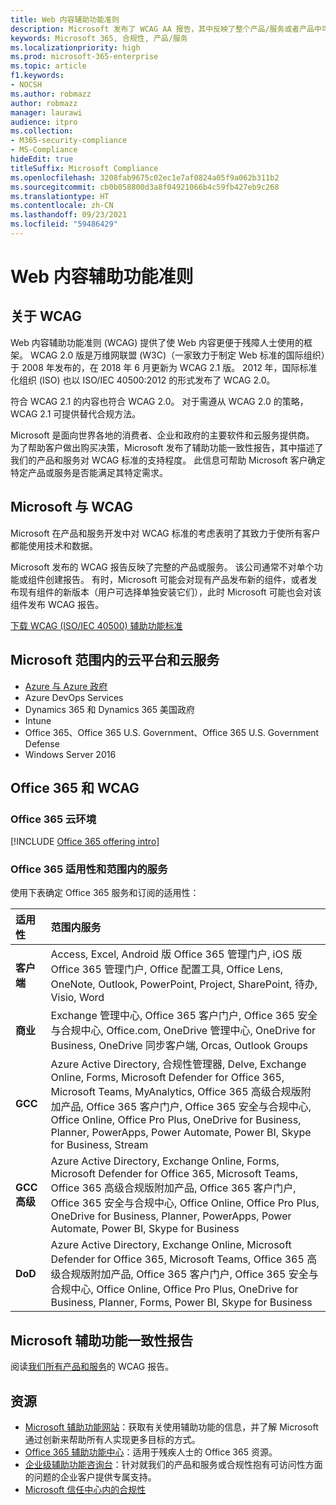 ```yaml
---
title: Web 内容辅助功能准则
description: Microsoft 发布了 WCAG AA 报告，其中反映了整个产品/服务或者产品中可单独安装的部分。
keywords: Microsoft 365, 合规性, 产品/服务
ms.localizationpriority: high
ms.prod: microsoft-365-enterprise
ms.topic: article
f1.keywords:
- NOCSH
ms.author: robmazz
author: robmazz
manager: laurawi
audience: itpro
ms.collection:
- M365-security-compliance
- MS-Compliance
hideEdit: true
titleSuffix: Microsoft Compliance
ms.openlocfilehash: 3208fab9675c02ec1e7af0824a05f9a062b311b2
ms.sourcegitcommit: cb0b058800d3a8f04921066b4c59fb427eb9c268
ms.translationtype: HT
ms.contentlocale: zh-CN
ms.lasthandoff: 09/23/2021
ms.locfileid: "59486429"
---
```

# <a name="web-content-accessibility-guidelines"></a>Web 内容辅助功能准则

## <a name="about-wcag"></a>关于 WCAG

Web 内容辅助功能准则 (WCAG) 提供了使 Web 内容更便于残障人士使用的框架。 WCAG 2.0 版是万维网联盟 (W3C)（一家致力于制定 Web 标准的国际组织）于 2008 年发布的，在 2018 年 6 月更新为 WCAG 2.1 版。 2012 年，国际标准化组织 (ISO) 也以 ISO/IEC 40500:2012 的形式发布了 WCAG 2.0。

符合 WCAG 2.1 的内容也符合 WCAG 2.0。 对于需遵从 WCAG 2.0 的策略，WCAG 2.1 可提供替代合规方法。

Microsoft 是面向世界各地的消费者、企业和政府的主要软件和云服务提供商。 为了帮助客户做出购买决策，Microsoft 发布了辅助功能一致性报告，其中描述了我们的产品和服务对 WCAG 标准的支持程度。 此信息可帮助 Microsoft 客户确定特定产品或服务是否能满足其特定需求。
  
## <a name="microsoft-and-wcag"></a>Microsoft 与 WCAG

Microsoft 在产品和服务开发中对 WCAG 标准的考虑表明了其致力于使所有客户都能使用技术和数据。

Microsoft 发布的 WCAG 报告反映了完整的产品或服务。 该公司通常不对单个功能或组件创建报告。 有时，Microsoft 可能会对现有产品发布新的组件，或者发布现有组件的新版本（用户可选择单独安装它们），此时 Microsoft 可能也会对该组件发布 WCAG 报告。

[下载 WCAG (ISO/IEC 40500) 辅助功能标准](https://www.w3.org/WAI/standards-guidelines/wcag/)

## <a name="microsoft-in-scope-cloud-platforms--services"></a>Microsoft 范围内的云平台和云服务

- [Azure 与 Azure 政府](https://go.microsoft.com/fwlink/p/?linkid=2051569)
- Azure DevOps Services
- Dynamics 365 和 Dynamics 365 美国政府
- Intune
- Office 365、Office 365 U.S. Government、Office 365 U.S. Government Defense
- Windows Server 2016

## <a name="office-365-and-wcag"></a>Office 365 和 WCAG

### <a name="office-365-cloud-environments"></a>Office 365 云环境

[!INCLUDE [Office 365 offering intro](../includes/o365-offering-introduction.md)]

### <a name="office-365-applicability-and-in-scope-services"></a>Office 365 适用性和范围内的服务

使用下表确定 Office 365 服务和订阅的适用性：

| **适用性** | **范围内服务** |
|:------------------|:----------------------|
| **客户端** | Access, Excel, Android 版 Office 365 管理门户, iOS 版 Office 365 管理门户, Office 配置工具, Office Lens, OneNote, Outlook, PowerPoint, Project, SharePoint, 待办, Visio, Word |
| **商业** | Exchange 管理中心, Office 365 客户门户, Office 365 安全与合规中心, Office.com, OneDrive 管理中心, OneDrive for Business, OneDrive 同步客户端, Orcas, Outlook Groups |
| **GCC** | Azure Active Directory, 合规性管理器, Delve, Exchange Online, Forms, Microsoft Defender for Office 365, Microsoft Teams, MyAnalytics, Office 365 高级合规版附加产品, Office 365 客户门户, Office 365 安全与合规中心, Office Online, Office Pro Plus, OneDrive for Business, Planner, PowerApps, Power Automate, Power BI, Skype for Business, Stream |
| **GCC 高级** | Azure Active Directory, Exchange Online, Forms, Microsoft Defender for Office 365, Microsoft Teams, Office 365 高级合规版附加产品, Office 365 客户门户, Office 365 安全与合规中心, Office Online, Office Pro Plus, OneDrive for Business, Planner, PowerApps, Power Automate, Power BI, Skype for Business |
| **DoD** | Azure Active Directory, Exchange Online, Microsoft Defender for Office 365, Microsoft Teams, Office 365 高级合规版附加产品, Office 365 客户门户, Office 365 安全与合规中心, Office Online, Office Pro Plus, OneDrive for Business, Planner, Forms, Power BI, Skype for Business |

## <a name="microsoft-accessibility-conformance-reports"></a>Microsoft 辅助功能一致性报告

阅读[我们所有产品和服务](https://cloudblogs.microsoft.com/industry-blog/government/2018/09/11/accessibility-conformance-reports/)的 WCAG 报告。

## <a name="resources"></a>资源

- [Microsoft 辅助功能网站](https://www.microsoft.com/accessibility)：获取有关使用辅助功能的信息，并了解 Microsoft 通过创新来帮助所有人实现更多目标的方式。
- [Office 365 辅助功能中心](https://go.microsoft.com/fwlink/p/?linkid=2051801)：适用于残疾人士的 Office 365 资源。
- [企业级辅助功能咨询台](https://go.microsoft.com/fwlink/p/?linkid=2050890)：针对就我们的产品和服务或合规性抱有可访问性方面的问题的企业客户提供专属支持。
- [Microsoft 信任中心内的合规性](https://www.microsoft.com/trust-center/compliance/compliance-overview)
